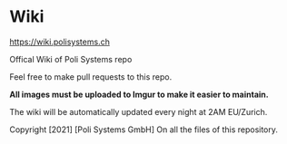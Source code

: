 # Wiki

https://wiki.polisystems.ch

Offical Wiki of Poli Systems repo

Feel free to make pull requests to this repo.

**All images must be uploaded to Imgur to make it easier to maintain.**

The wiki will be automatically updated every night at 2AM EU/Zurich.

Copyright [2021] [Poli Systems GmbH]
On all the files of this repository.
